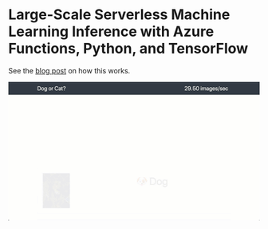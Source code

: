# Large-Scale Serverless Machine Learning Inference with Azure Functions, Python, and TensorFlow

See the [blog post](https://dev.to/azure/large-scale-serverless-machine-learning-inference-with-azure-functions-4mb7) on how this works.

![GIF](python-image-classifier-3.gif)

